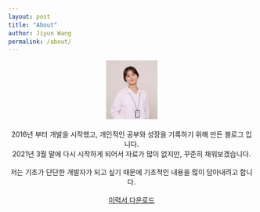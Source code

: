 ```yaml
---
layout: post
title: "About"
author: Jiyun Wang
permalink: /about/
---
```


<div style="text-align: center;">
	<div><img src="/assets/about/jiyun.png" style="width: 105px;height: 120px"></div>
	<br>
	2016년 부터 개발을 시작했고, 개인적인 공부와 성장을 기록하기 위해 만든 블로그 입니다. <br/>
	2021년 3월 말에 다시 시작하게 되어서 자료가 많이 없지만, 꾸준히 채워보겠습니다. <br/><br/>
	저는 기초가 단단한 개발자가 되고 싶기 때문에 기초적인 내용을 많이 담아내려고 합니다.<br/><br/>
	<a href="/assets/about/resume_wang.pdf" download>이력서 다운로드</a>
</div>



